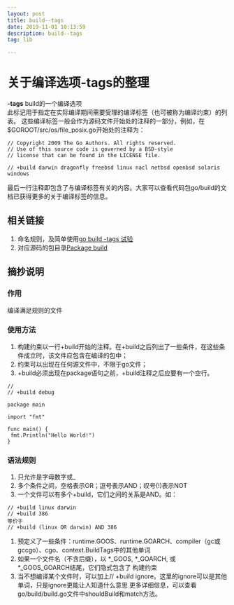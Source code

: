 ```yaml
---
layout: post
title: build--tags
date: 2019-11-01 10:13:59
description: build--tags
tag: lib

---
```



# 关于编译选项-tags的整理
**-tags** build的一个编译选项  
此标记用于指定在实际编译期间需要受理的编译标签（也可被称为编译约束）的列表。   这些编译标签一般会作为源码文件开始处的注释的一部分，例如，在$GOROOT/src/os/file_posix.go开始处的注释为：
```
// Copyright 2009 The Go Authors. All rights reserved.
// Use of this source code is governed by a BSD-style
// license that can be found in the LICENSE file.

// +build darwin dragonfly freebsd linux nacl netbsd openbsd solaris windows
```
最后一行注释即包含了与编译标签有关的内容。大家可以查看代码包go/build的文档已获得更多的关于编译标签的信息。

## 相关链接
1. 命名规则，及简单使用[go build -tags 试验](https://studygolang.com/articles/19280)
2. 对应源码的包目录[Package build](http://docscn.studygolang.com/pkg/go/build/)

## 摘抄说明
### 作用
编译满足规则的文件

### 使用方法
1. 构建约束以一行+build开始的注释。在+build之后列出了一些条件，在这些条件成立时，该文件应包含在编译的包中；
1. 约束可以出现在任何源文件中，不限于go文件；
1. +build必须出现在package语句之前，+build注释之后应要有一个空行。
```
// 
// +build debug

package main

import "fmt"

func main() {
 fmt.Println("Hello World!")
}
```
### 语法规则
1. 只允许是字母数字或_
1. 多个条件之间，空格表示OR；逗号表示AND；叹号(!)表示NOT
1. 一个文件可以有多个+build，它们之间的关系是AND。如：
```
// +build linux darwin
// +build 386
等价于
// +build (linux OR darwin) AND 386
```
1. 预定义了一些条件：runtime.GOOS、runtime.GOARCH、compiler（gc或gccgo）、cgo、context.BuildTags中的其他单词
1. 如果一个文件名（不含后缀），以 *_GOOS, *_GOARCH, 或 *_GOOS_GOARCH结尾，它们隐式包含了 构建约束
1. 当不想编译某个文件时，可以加上// +build ignore。这里的ignore可以是其他单词，只是ignore更能让人知道什么意思
更多详细信息，可以查看go/build/build.go文件中shouldBuild和match方法。
